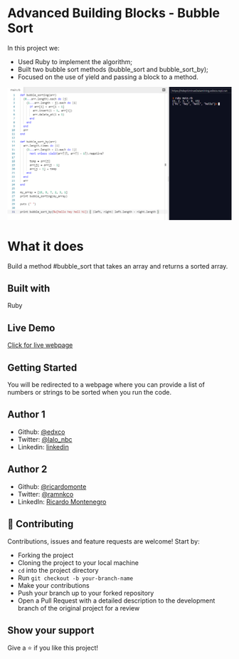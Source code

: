 # Advanced Building Blocks - Bubble Sort

In this project we:

- Used Ruby to implement the algorithm;
- Built two bubble sort methods (bubble_sort and bubble_sort_by);
- Focused on the use of yield and passing a block to a method.

![screenshot](images/screenshot.png)

# What it does

Build a method #bubble_sort that takes an array and returns a sorted array.

## Built with

Ruby

## Live Demo

[Click for live webpage](https://repl.it/@edxco/AdeptUntrueDatamining)

## Getting Started

You will be redirected to a webpage where you can provide a list of numbers or strings to be sorted when you run the code.

## Author 1

- Github: [@edxco](https://github.com/edxco)
- Twitter: [@lalo_nbc](https://twitter.com/lalo_nbc)
- Linkedin: [linkedin](https://www.linkedin.com/in/eduardo-n-baeza/)

## Author 2

- Github: [@ricardomonte](https://github.com/ricardomonte)
- Twitter: [@ramnkco](https://twitter.com/ramnkco)
- LinkedIn: [Ricardo Montenegro](https://www.linkedin.com/in/ricardo-antonio-montenegro-nu%C3%B1ez-87a74944/)

## 🤝 Contributing

Contributions, issues and feature requests are welcome! Start by:

- Forking the project
- Cloning the project to your local machine
- `cd` into the project directory
- Run `git checkout -b your-branch-name`
- Make your contributions
- Push your branch up to your forked repository
- Open a Pull Request with a detailed description to the development branch of the original project for a review

## Show your support

Give a ⭐️ if you like this project!